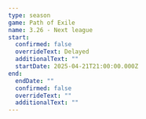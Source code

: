 ```yaml
---
type: season
game: Path of Exile
name: 3.26 - Next league
start:
  confirmed: false
  overrideText: Delayed
  additionalText: ""
  startDate: 2025-04-21T21:00:00.000Z
end:
  endDate: ""
  confirmed: false
  overrideText: ""
  additionalText: ""
---
```

